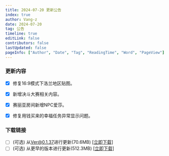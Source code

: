 ```yaml
---
title: 2024-07-20 更新公告
index: true
author: Vang-z
date: 2024-07-20
tag: 公告
timeline: true
editLink: false
contributors: false
lastUpdated: false
pageInfo: ["Author", "Date", "Tag", "ReadingTime", "Word", "PageView"]
---
```


### 更新内容
- [x] 修复<a>16:9</a>模式下洛兰地区贴图。
- [x] 新增<a>决斗大赛</a>相关内容。
- [x] 赛丽亚房间新增NPC<a>爱莎</a>。
- [x] 修复<a>用钱买来的幸福</a>任务异常显示问题。


### 下载链接
- [ ] <a>(可选)</a> 从<a>Ver@0.1.37</a>进行更新(70.6MB) [[立即下载]](https://api.noki.icu/pan/cloud189/shareToDown?url=https://cloud.189.cn/web/share?code=3uYjM3b2EvQv&passCode&fileId)
- [ ] <a>(可选)</a> 从<a>更早的版本</a>进行更新(512.3MB) [[立即下载]](https://api.noki.icu/pan/cloud189/shareToDown?url=https://cloud.189.cn/web/share?code=mmaEVvmmeYZv&passCode&fileId)
